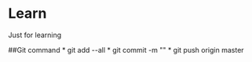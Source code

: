 # Learn
Just for learning

##Git command
	* git add --all
	* git commit -m ""
	* git push origin master
